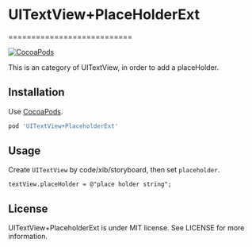# UITextView+PlaceHolderExt
===========================

[![CocoaPods](http://img.shields.io/cocoapods/v/UITextView+PlaceholderExt.svg?style=flat)](http://cocoapods.org/?q=name%3AUITextView%2BPlaceholder)

This is an category of UITextView, in order to add a placeHolder.

Installation
------------
Use [CocoaPods](http://cocoapods.org).

```ruby
pod 'UITextView+PlaceholderExt'
```

Usage
-----

Create `UITextView` by code/xib/storyboard, then set `placeholder`.

```objc
textView.placeHolder = @"place holder string";
```

License
-------
UITextView+PlaceholderExt is under MIT license. See LICENSE for more information.

